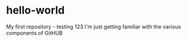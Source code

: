 # hello-world
My first repository - testing 123
I'm just getting familiar with the various components of GitHUB
